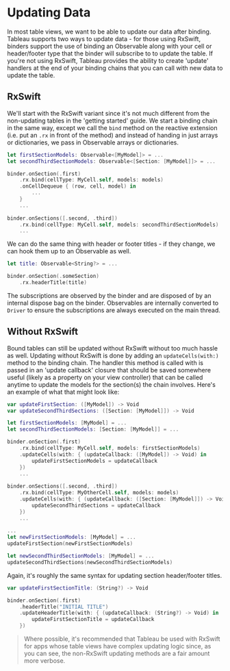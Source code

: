 #  Updating Data

In most table views, we want to be able to update our data after binding. Tableau supports two ways to update data - for those using RxSwift,
binders support the use of binding an Observable along with your cell or header/footer type that the binder will subscribe to to update the
table. If you're not using RxSwift, Tableau provides the ability to create 'update' handlers at the end of your binding chains that you can call
with new data to update the table.

## RxSwift

We'll start with the RxSwift variant since it's not much different from the non-updating tables in the 'getting started' guide. We start a binding
chain in the same way, except we call the `bind` method on the reactive extension (i.e. put an `.rx` in front of the method) and instead of 
handing in just arrays or dictionaries, we pass in Observable arrays or dictionaries.

```swift
let firstSectionModels: Observable<[MyModel]> = ...
let secondThirdSectionModels: Observable<[Section: [MyModel]]> = ...

binder.onSection(.first)
    .rx.bind(cellType: MyCell.self, models: models)
    .onCellDequeue { (row, cell, model) in 
        ...
    }
    ...
    
binder.onSections([.second, .third])
    .rx.bind(cellType: MyCell.self, models: secondThirdSectionModels)
    ...
```
We can do the same thing with header or footer titles - if they change, we can hook them up to an Observable as well.

```swift
let title: Observable<String?> = ...

binder.onSection(.someSection)
    .rx.headerTitle(title)
```

The subscriptions are observed by the binder and are disposed of by an internal dispose bag on the binder. Observables are internally 
converted to `Driver` to ensure the subscriptions are always executed on the main thread.

## Without RxSwift

Bound tables can still be updated without RxSwift without too much hassle as well. Updating without RxSwift is done by adding an 
`updateCells(with:)` method to the binding chain. The handler this method is called with is passed in an 'update callback' closure that
should be saved somewhere useful (likely as a property on your view controller) that can be called anytime to update the models for the
section(s) the chain involves. Here's an example of what that might look like:

```swift
var updateFirstSection: ([MyModel]) -> Void
var updateSecondThirdSections: ([Section: [MyModel]]) -> Void

let firstSectionModels: [MyModel] = ...
let secondThirdSectionModels: [Section: [MyModel]] = ...

binder.onSection(.first)
    .rx.bind(cellType: MyCell.self, models: firstSectionModels)
    .updateCells(with: { (updateCallback: ([MyModel]) -> Void) in
        updateFirstSectionModels = updateCallback
    })
    ...
    
binder.onSections([.second, .third])
    .rx.bind(cellType: MyOtherCell.self, models: models)
    .updateCells(with: { (updateCallback: ([Section: [MyModel]]) -> Void) in
        updateSecondThirdSections = updateCallback
    })
    ...
    
...
let newFirstSectionModels: [MyModel] = ...
updateFirstSection(newFirstSectionModels)

let newSecondThirdSectionModels: [MyModel] = ...
updateSecondThirdSections(newSecondThirdSectionModels)
```

Again, it's roughly the same syntax for updating section header/footer titles.

```swift
var updateFirstSectionTitle: (String?) -> Void

binder.onSection(.first)
    .headerTitle("INITIAL TITLE")
    .updateHeaderTitle(with: { (updateCallback: (String?) -> Void) in
        updateFirstSectionTitle = updateCallback
    })
```

> Where possible, it's recommended that Tableau be used with RxSwift for apps whose table views have complex updating logic since, as you
can see, the non-RxSwift updating methods are a fair amount more verbose.
